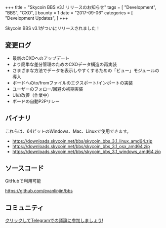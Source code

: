 +++
title = "Skycoin BBS v3.1 リリースのお知らせ"
tags = [
    "Development",
    "BBS",
    "CXO",
]
bounty = 1
date = "2017-09-06"
categories = [
    "Development Updates",
]
+++

Skycoin BBS v3.1がついにリリースされました！

## 変更ログ

- 最新のCXOへのアップデート
- より簡単な差分管理のためのCXOデータ構造の再実装
- さまざまな方法でデータを表示しやすくするための「ビュー」モジュールの導入
- ボードへのto/fromファイルのエクスポート/インポートの実装
- ユーザーのフォロー/回避の初期実装
- UIの改善（作業中）
- ボードの自動P2Pリレー


## バイナリ

これらは、64ビットのWindows、Mac、Linuxで使用できます。

- https://downloads.skycoin.net/bbs/skycoin_bbs_3.1_linux_amd64.zip
- https://downloads.skycoin.net/bbs/skycoin_bbs_3.1_osx_amd64.zip
- https://downloads.skycoin.net/bbs/skycoin_bbs_3.1_windows_amd64.zip

## ソースコード

GitHubで利用可能

https://github.com/evanlinjin/bbs

## コミュニティ

[クリックしてTelegramでの議論に参加しましょう!](https://t.me/skycoinbbs)
